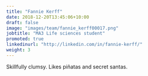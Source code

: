 ```yaml
---
title: "Fannie Kerff"
date: 2018-12-20T13:45:06+10:00
draft: false
image: "images/team/fannie_kerff00017.png"
jobtitle: "MA3 Life sciences student"
promoted: true
linkedinurl: "http://linkedin.com/in/fannie-kerff/"
weight: 3
---
```


Skillfully clumsy. Likes piñatas and secret santas.
